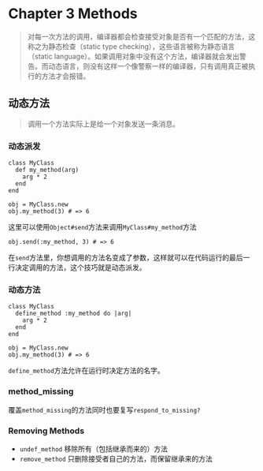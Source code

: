 # Chapter 3 Methods

> 对每一次方法的调用，编译器都会检查接受对象是否有一个匹配的方法，这称之为静态检查（static type checking），这些语言被称为静态语言（static language）。如果调用对象中没有这个方法，编译器就会发出警告。而动态语言，则没有这样一个像警察一样的编译器，只有调用真正被执行的方法才会报错。

## 动态方法

> 调用一个方法实际上是给一个对象发送一条消息。

### 动态派发
```
class MyClass
  def my_method(arg)
    arg * 2
  end
end

obj = MyClass.new
obj.my_method(3) # => 6
```
这里可以使用`Object#send`方法来调用`MyClass#my_method`方法
```
obj.send(:my_method, 3) # => 6
```
在`send`方法里，你想调用的方法名变成了参数，这样就可以在代码运行的最后一行决定调用的方法，这个技巧就是动态派发。

### 动态方法

```
class MyClass
  define_method :my_method do |arg|
    arg * 2
  end
end

obj = MyClass.new
obj.my_method(3) # => 6
```
`define_method`方法允许在运行时决定方法的名字。

### method_missing
覆盖`method_missing`的方法同时也要复写`respond_to_missing?`

### Removing Methods

* `undef_method` 移除所有（包括继承而来的）方法
* `remove_method` 只删除接受者自己的方法，而保留继承来的方法
